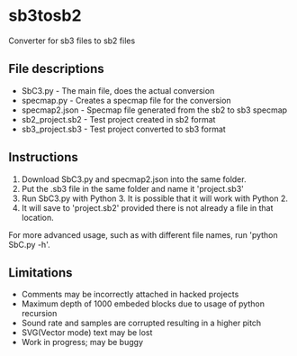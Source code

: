 # sb3tosb2
Converter for sb3 files to sb2 files

## File descriptions
* SbC3.py - The main file, does the actual conversion
* specmap.py - Creates a specmap file for the conversion
* specmap2.json - Specmap file generated from the sb2 to sb3 specmap
* sb2_project.sb2 - Test project created in sb2 format
* sb3_project.sb3 - Test project converted to sb3 format

## Instructions
1. Download SbC3.py and specmap2.json into the same folder.
2. Put the .sb3 file in the same folder and name it 'project.sb3'
3. Run SbC3.py with Python 3. It is possible that it will work with Python 2.
4. It will save to 'project.sb2' provided there is not already a file in that location. 

For more advanced usage, such as with different file names, run 'python SbC.py -h'.

## Limitations
- Comments may be incorrectly attached in hacked projects
- Maximum depth of 1000 embeded blocks due to usage of python recursion
- Sound rate and samples are corrupted resulting in a higher pitch
- SVG(Vector mode) text may be lost
- Work in progress; may be buggy
